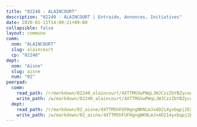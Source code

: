 ```yaml
---
title: "02240 - ALAINCOURT"
description: "02240 - ALAINCOURT | Entraide, Annonces, Initiatives"
date: 2020-01-11T14:09:21+09:00
collapsible: false
layout: commune
comm:
  nom: "ALAINCOURT"
  slug: alaincourt
  cp: "02240"
dept:
  nom: "Aisne"
  slug: aisne
  num: "02"
peerpad:
  comm:
    read_path: /r/markdown/02240_alaincourt/4XTTMGVwPWqLJWJCzzZbYBZycouyhhqwFDn9CK8NseLDw1Mys
    write_path: /w/markdown/02240_alaincourt/4XTTMGVwPWqLJWJCzzZbYBZycouyhhqwFDn9CK8NseLDw1Mys-K3TgUgWoNyZAVYQD3Vi6ahad5MQmSVGD3BWZUzDxLKkkE2iVuU4q7PRC14tXBtKz6iBGF6MDEm5E8hn7xwsv4ypimBLZWywGRy6586AhFXnwJKFxYywWgibZ3dBgvmDjbUTQHE1F
  dept:
    read_path: /r/markdown/02_aisne/4XTTM5hFUFHgngNKNLmJx4D214yxbqpj2EXK5CBjZ5LZF3zAf
    write_path: /w/markdown/02_aisne/4XTTM5hFUFHgngNKNLmJx4D214yxbqpj2EXK5CBjZ5LZF3zAf-K3TgUfAP6D753WPagZBnpcFgyCUpnZXNhrQsKU6J8qon6wxmFCHD5kB3GMzCYyJmAGHN58p9qgKDhnEgSAuHEK3wjVXSJoUkHyn6Vb7T2aNZ2y6ez5BMkQCEQxoUkfyK9J3TXU3M
---
```


